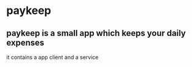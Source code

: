 # paykeep
paykeep is a small app which keeps your daily expenses
---------------------------------------------
it contains a app client and a service
